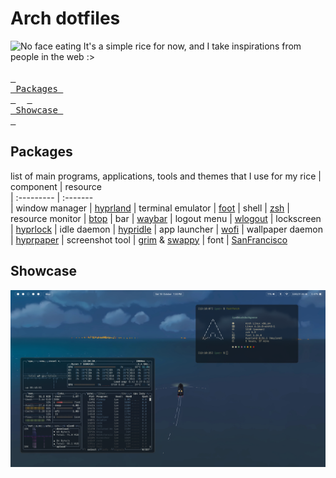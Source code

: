 # Arch dotfiles
<img src="https://external-content.duckduckgo.com/iu/?u=https%3A%2F%2Fmedia.giphy.com%2Fmedia%2FhXYlYBixtHEFq%2Fgiphy.gif&f=1&nofb=1&ipt=e80689b90e1a32c37690f7f9efbd9e45b6ff6ba3219a35e777e6ca4f5d404017>" alt="No face eating" width=500>
It's a simple rice for now, and I take inspirations from people in the web :>

<div align="left">
<br>
  <a href="#packages"><kbd> <br> Packages <br> </kbd></a>&ensp;&ensp;
  <a href="#showcase"><kbd> <br> Showcase <br> </kbd></a>&ensp;&ensp;
</div>

## Packages
list of main programs, applications, tools and themes that I use for my rice
| component           | resource  
| :---------          | :-------  
| window manager      | [hyprland](https://github.com/hyprwm/Hyprland)
| terminal emulator   | [foot](https://wiki.archlinux.org/title/Foot)
| shell               | [zsh](https://github.com/ohmyzsh)
| resource monitor    | [btop](https://github.com/aristocratos/btop)
| bar                 | [waybar](https://github.com/Alexays/Waybar)
| logout menu         | [wlogout](https://github.com/ArtsyMacaw/wlogout)
| lockscreen          | [hyprlock](https://github.com/hyprwm/hyprlock)
| idle daemon         | [hypridle](https://github.com/hyprwm/hypridle)
| app launcher        | [wofi](https://hg.sr.ht/~scoopta/wofi)
| wallpaper daemon    | [hyprpaper](https://archlinux.org/packages/extra/x86_64/hyprpaper/)
| screenshot tool     | [grim](https://man.archlinux.org/man/grim.1.en) & [swappy](https://man.archlinux.org/man/swappy.1.en)
| font                | [SanFrancisco](https://github.com/thelioncape/San-Francisco-family)

## Showcase

<img src="showcase/sh1.png" alt="showcase 1">